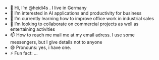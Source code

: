 - 👋 Hi, I’m @heidi4s . I live in Germany
- 👀 I’m interested in AI applications and productivity for business
- 🌱 I’m currently learning how to improve office work in industrial sales
- 💞️ I’m looking to collaborate on commercial projects as well as entertaining activities
- 📫 How to reach me mail me at my email adress. I use some messengers, but I give details not to anyone
- 😄 Pronouns: yes, i have one.
- ⚡ Fun fact: ...

<!---
heidi4s/heidi4s is a ✨ special ✨ repository because its `README.md` (this file) appears on your GitHub profile.
You can click the Preview link to take a look at your changes.
--->
